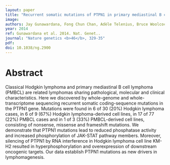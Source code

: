 ```yaml
---
layout: paper
title: "Recurrent somatic mutations of PTPN1 in primary mediastinal B cell lymphoma and Hodgkin lymphoma."
image: 
authors: Jay Gunawardana, Fong Chun Chan, Adèle Telenius, Bruce Woolcock, Robert Kridel, King L Tan, Susana Ben-Neriah, Anja Mottok, Raymond S Lim, Merrill Boyle, Sanja Rogic, Lisa M Rimsza, Chrystelle Guiter, Karen Leroy, Philippe Gaulard, Corinne Haioun, Marco A Marra, Kerry J Savage, Joseph M Connors, Sohrab P Shah, Randy D Gascoyne, Christian Steidl
year: 2014
ref: Gunawardana et al. 2014. Nat. Genet..
journal: "Nature genetics <b>46</b>, 329-35"
pdf: 
doi: 10.1038/ng.2900
---
```


# Abstract

Classical Hodgkin lymphoma and primary mediastinal B cell lymphoma (PMBCL) are related lymphomas sharing pathological, molecular and clinical characteristics. Here we discovered by whole-genome and whole-transcriptome sequencing recurrent somatic coding-sequence mutations in the PTPN1 gene. Mutations were found in 6 of 30 (20%) Hodgkin lymphoma cases, in 6 of 9 (67%) Hodgkin lymphoma-derived cell lines, in 17 of 77 (22%) PMBCL cases and in 1 of 3 (33%) PMBCL-derived cell lines, consisting of nonsense, missense and frameshift mutations. We demonstrate that PTPN1 mutations lead to reduced phosphatase activity and increased phosphorylation of JAK-STAT pathway members. Moreover, silencing of PTPN1 by RNA interference in Hodgkin lymphoma cell line KM-H2 resulted in hyperphosphorylation and overexpression of downstream oncogenic targets. Our data establish PTPN1 mutations as new drivers in lymphomagenesis.

